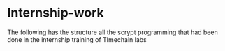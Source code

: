 # Internship-work
The following has the structure all the scrypt programming that had been done in the internship training of TImechain labs 
